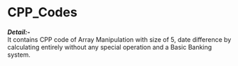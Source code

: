 # CPP_Codes
***Detail:-***  
It contains CPP code of Array Manipulation with size of 5, date difference by calculating entirely without any special operation and a Basic Banking system.
